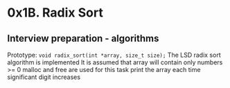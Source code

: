 # 0x1B. Radix Sort

## Interview preparation - algorithms 


Prototype: ``` void radix_sort(int *array, size_t size); ```
The LSD radix sort algorithm is implemented
It is assumed that array will contain only numbers >= 0
malloc and free are used for this task
print the array each time significant digit increases   